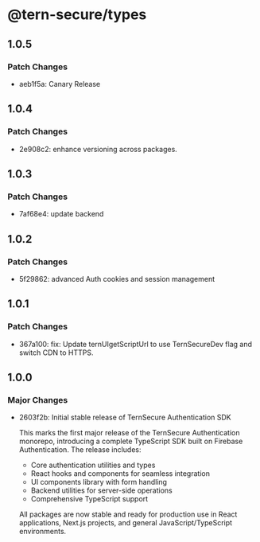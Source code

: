 # @tern-secure/types


## 1.0.5

### Patch Changes

- aeb1f5a: Canary Release

## 1.0.4

### Patch Changes

- 2e908c2: enhance versioning across packages.

## 1.0.3

### Patch Changes

- 7af68e4: update backend

## 1.0.2

### Patch Changes

- 5f29862: advanced Auth cookies and session management

## 1.0.1

### Patch Changes

- 367a100: fix: Update ternUIgetScriptUrl to use TernSecureDev flag and switch CDN to HTTPS.

## 1.0.0

### Major Changes

- 2603f2b: Initial stable release of TernSecure Authentication SDK

  This marks the first major release of the TernSecure Authentication monorepo, introducing a complete TypeScript SDK built on Firebase Authentication. The release includes:
  - Core authentication utilities and types
  - React hooks and components for seamless integration
  - UI components library with form handling
  - Backend utilities for server-side operations
  - Comprehensive TypeScript support

  All packages are now stable and ready for production use in React applications, Next.js projects, and general JavaScript/TypeScript environments.

